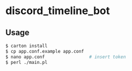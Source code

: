 # discord_timeline_bot

## Usage

```bash
$ carton install
$ cp app.conf.example app.conf
$ nano app.conf                 # insert token
$ perl ./main.pl
```